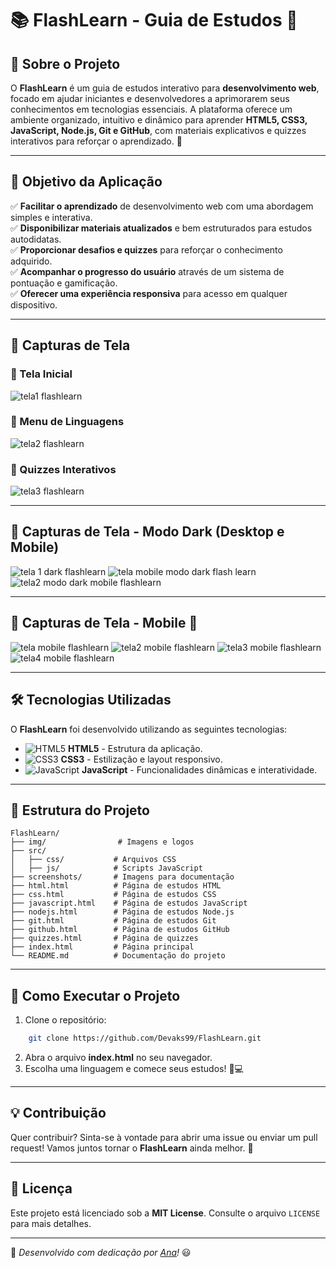 # 📚 FlashLearn - Guia de Estudos 🚀



## 🌟 Sobre o Projeto

O **FlashLearn** é um guia de estudos interativo para **desenvolvimento web**, focado em ajudar iniciantes e desenvolvedores a aprimorarem seus conhecimentos em tecnologias essenciais. A plataforma oferece um ambiente organizado, intuitivo e dinâmico para aprender **HTML5, CSS3, JavaScript, Node.js, Git e GitHub**, com materiais explicativos e quizzes interativos para reforçar o aprendizado. 🎯

---

## 🎯 Objetivo da Aplicação

✅ **Facilitar o aprendizado** de desenvolvimento web com uma abordagem simples e interativa.  
✅ **Disponibilizar materiais atualizados** e bem estruturados para estudos autodidatas.  
✅ **Proporcionar desafios e quizzes** para reforçar o conhecimento adquirido.  
✅ **Acompanhar o progresso do usuário** através de um sistema de pontuação e gamificação.  
✅ **Oferecer uma experiência responsiva** para acesso em qualquer dispositivo.  

---

## 🎨 Capturas de Tela

### 📌 Tela Inicial
![tela1 flashlearn](https://github.com/user-attachments/assets/d80f0358-2c86-4cbc-96c9-b221f0f6906a)


### 📌 Menu de Linguagens
![tela2 flashlearn](https://github.com/user-attachments/assets/10eea6ea-6850-4b72-8be6-6dbfb085d7ff)


### 📌 Quizzes Interativos
![tela3 flashlearn](https://github.com/user-attachments/assets/6d748c3a-e9aa-4f44-b6a4-ac950569c171)


---

## 🎨 Capturas de Tela - Modo Dark (Desktop e Mobile)

![tela 1 dark flashlearn](https://github.com/user-attachments/assets/66a4aa13-2066-4a26-90de-f0316ab28348)
![tela mobile modo dark flash learn](https://github.com/user-attachments/assets/36df9347-699c-4ada-b74a-96e4c8ebe1ec)
![tela2 modo dark mobile flashlearn](https://github.com/user-attachments/assets/16af5486-57cd-4e61-ad49-714d34bff332)

---

## 🎨 Capturas de Tela - Mobile 📱
![tela mobile flashlearn](https://github.com/user-attachments/assets/0e1a6430-ae94-48a1-a8b4-62c841d4b9c6)
![tela2 mobile flashlearn](https://github.com/user-attachments/assets/2eaf087d-2b38-467e-aab7-fa828cde96e1)
![tela3 mobile flashlearn](https://github.com/user-attachments/assets/26b259c7-bfa3-435c-9f9a-4524d4e69c50)
![tela4 mobile flashlearn](https://github.com/user-attachments/assets/02cca3d2-507d-46f4-ae30-6d17a3e7dbbc)

---

## 🛠️ Tecnologias Utilizadas

O **FlashLearn** foi desenvolvido utilizando as seguintes tecnologias:

- ![HTML5](https://img.shields.io/badge/HTML5-E34F26?style=for-the-badge&logo=html5&logoColor=white) **HTML5** - Estrutura da aplicação.
- ![CSS3](https://img.shields.io/badge/CSS3-1572B6?style=for-the-badge&logo=css3&logoColor=white) **CSS3** - Estilização e layout responsivo.
- ![JavaScript](https://img.shields.io/badge/JavaScript-F7DF1E?style=for-the-badge&logo=javascript&logoColor=black) **JavaScript** - Funcionalidades dinâmicas e interatividade.

---

## 📂 Estrutura do Projeto

```
FlashLearn/
├── img/                # Imagens e logos
├── src/
│   ├── css/           # Arquivos CSS
│   ├── js/            # Scripts JavaScript
├── screenshots/       # Imagens para documentação
├── html.html          # Página de estudos HTML
├── css.html           # Página de estudos CSS
├── javascript.html    # Página de estudos JavaScript
├── nodejs.html        # Página de estudos Node.js
├── git.html           # Página de estudos Git
├── github.html        # Página de estudos GitHub
├── quizzes.html       # Página de quizzes
├── index.html         # Página principal
└── README.md          # Documentação do projeto
```

---

## 🚀 Como Executar o Projeto

1. Clone o repositório:
```bash
    git clone https://github.com/Devaks99/FlashLearn.git
```
2. Abra o arquivo **index.html** no seu navegador.
3. Escolha uma linguagem e comece seus estudos! 📖💻

---

## 💡 Contribuição

Quer contribuir? Sinta-se à vontade para abrir uma issue ou enviar um pull request! Vamos juntos tornar o **FlashLearn** ainda melhor. 💙

---

## 📜 Licença

Este projeto está licenciado sob a **MIT License**. Consulte o arquivo `LICENSE` para mais detalhes.

---

🚀 *Desenvolvido com dedicação por [Ana](https://github.com/Devaks99)!* 😃

